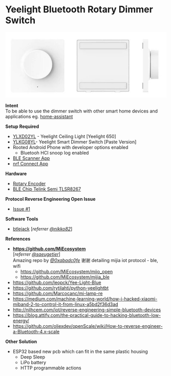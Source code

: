 # Yeelight Bluetooth Rotary Dimmer Switch

![Yeelight Smart Dimmer](switch-pic.jpg)

**Intent**<br/>
To be able to use the dimmer switch with other smart home devices and applications eg. [home-assistant](https://github.com/home-assistant/home-assistant)

**Setup Required**

- [YLXD02YL](https://www.aliexpress.com/item/32877610806.html) - Yeelight Ceiling Light [Yeelight 650]
- [YLKG08YL](https://www.aliexpress.com/item/32989801042.html)- Yeelight Smart Dimmer Switch [Paste Version]
- Rooted Android Phone with developer options enabled
  - Bluetooh HCI snoop log enabled
- [BLE Scanner App](https://play.google.com/store/apps/details?id=com.macdom.ble.blescanner)
- [nrf Connect App](https://play.google.com/store/apps/details?id=no.nordicsemi.android.mcp)

**Hardware**

- [Rotary Encoder](https://www.sparkfun.com/products/15083)
- [BLE Chip Telink Semi TLSR8267](http://wiki.telink-semi.cn/doc/ds/PB_TLSR8267-E_Product%20Brief%20for%20Telink%20BLE%20SoC%20TLSR8267.pdf)

**Protocol Reverse Engineering Open Issue**

- [Issue #1](https://github.com/nccchirag/yeelight-ble-rotary-dimmer/issues/1)

**Software Tools**

- [btlejack](https://github.com/virtualabs/btlejack) [_referrer [@nikko82](https://github.com/nikko82)_]

**References**

- **https://github.com/MiEcosystem**
  <br/>[_referrer [@saeugetier](https://github.com/saeugetier)_]
  <br/>Amazing repo by _[@0xabadc0fe](https://github.com/0xabadc0fe)_ 谢谢 detailing mijia iot protocol - ble, wifi
  - https://github.com/MiEcosystem/miio_open
  - https://github.com/MiEcosystem/mijia_ble
- https://github.com/leopck/Yee-Light-Blue
- https://github.com/rytilahti/python-yeelightbt
- https://github.com/Marcocanc/mi-lamp-re
- https://medium.com/machine-learning-world/how-i-hacked-xiaomi-miband-2-to-control-it-from-linux-a5bd2f36d3ad
- http://nilhcem.com/iot/reverse-engineering-simple-bluetooth-devices
- https://blog.attify.com/the-practical-guide-to-hacking-bluetooth-low-energy/
- https://github.com/oliexdev/openScale/wiki/How-to-reverse-engineer-a-Bluetooth-4.x-scale

**Other Solution**

- ESP32 based new pcb which can fit in the same plastic housing
  - Deep Sleep
  - LiPo battery
  - HTTP programmable actions
